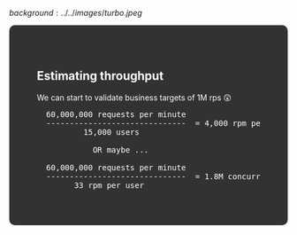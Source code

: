 $background:../../images/turbo.jpeg$

<div style="border-radius: 10px;background-color: rgba(0, 0, 0, 0.8); color: #fff; padding: 50px;">

## Estimating throughput

We can start to validate business targets of 1M rps 😲

<pre>
  60,000,000 requests per minute
  ------------------------------  = 4,000 rpm per user
          15,000 users

            OR maybe ...

  60,000,000 requests per minute
  ------------------------------  = 1.8M concurrent users
        33 rpm per user
</pre>
